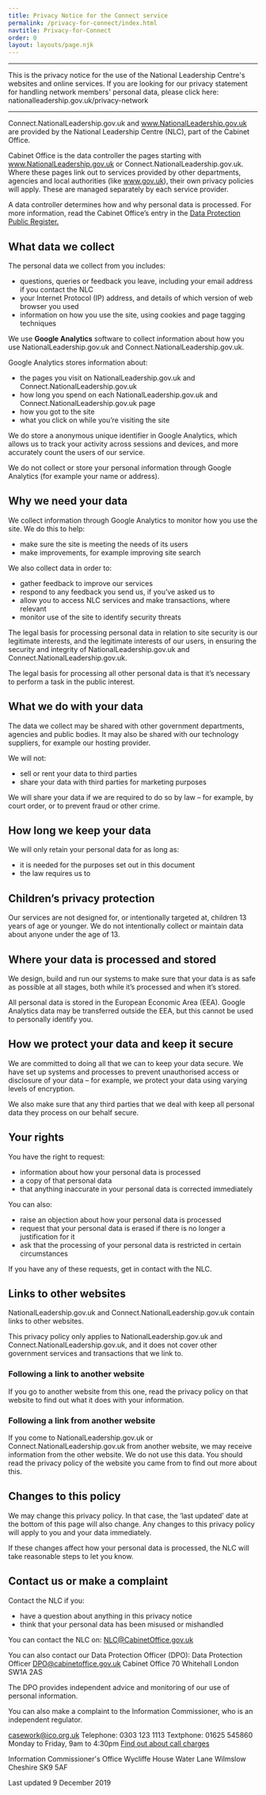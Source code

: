 ```yaml
---
title: Privacy Notice for the Connect service
permalink: /privacy-for-connect/index.html
navtitle: Privacy-for-Connect
order: 0
layout: layouts/page.njk
---
```

- - -

This is the privacy notice for the use of the National Leadership Centre's websites and online services. If you are looking for our privacy statement for handling network members' personal data, please click here: nationalleadership.gov.uk/privacy-network

- - -

Connect.NationalLeadership.gov.uk and www.NationalLeadership.gov.uk are provided by the National Leadership Centre (NLC), part of the Cabinet Office.

Cabinet Office is the data controller the pages starting with www.NationalLeadership.gov.uk or Connect.NationalLeadership.gov.uk. Where these pages link out to services provided by other departments, agencies and local authorities (like www.gov.uk), their own privacy policies will apply. These are managed separately by each service provider.

A data controller determines how and why personal data is processed. For more information, read the Cabinet Office’s entry in the [Data Protection Public Register.](https://ico.org.uk/ESDWebPages/Entry/Z7414053)

## What data we collect

The personal data we collect from you includes:

* questions, queries or feedback you leave, including your email address if you contact the NLC
* your Internet Protocol (IP) address, and details of which version of web browser you used
* information on how you use the site, using cookies and page tagging techniques

We use **Google Analytics** software to collect information about how you use NationalLeadership.gov.uk and Connect.NationalLeadership.gov.uk.

Google Analytics stores information about:

* the pages you visit on NationalLeadership.gov.uk and Connect.NationalLeadership.gov.uk
* how long you spend on each NationalLeadership.gov.uk and Connect.NationalLeadership.gov.uk page
* how you got to the site
* what you click on while you’re visiting the site

We do store a anonymous unique identifier in Google Analytics, which allows us to track your activity across sessions and devices, and more accurately count the users of our service.

We do not collect or store your personal information through Google Analytics (for example your name or address).

## Why we need your data

We collect information through Google Analytics to monitor how you use the site. We do this to help:

* make sure the site is meeting the needs of its users
* make improvements, for example improving site search

We also collect data in order to:

* gather feedback to improve our services
* respond to any feedback you send us, if you’ve asked us to
* allow you to access NLC services and make transactions, where relevant
* monitor use of the site to identify security threats

The legal basis for processing personal data in relation to site security is our legitimate interests, and the legitimate interests of our users, in ensuring the security and integrity of NationalLeadership.gov.uk and Connect.NationalLeadership.gov.uk.

The legal basis for processing all other personal data is that it’s necessary to perform a task in the public interest.

## What we do with your data

The data we collect may be shared with other government departments, agencies and public bodies. It may also be shared with our technology suppliers, for example our hosting provider.

We will not:

* sell or rent your data to third parties
* share your data with third parties for marketing purposes

We will share your data if we are required to do so by law – for example, by court order, or to prevent fraud or other crime.

## How long we keep your data

We will only retain your personal data for as long as:

* it is needed for the purposes set out in this document
* the law requires us to

## Children’s privacy protection

Our services are not designed for, or intentionally targeted at, children 13 years of age or younger. We do not intentionally collect or maintain data about anyone under the age of 13.

## Where your data is processed and stored

We design, build and run our systems to make sure that your data is as safe as possible at all stages, both while it’s processed and when it’s stored.

All personal data is stored in the European Economic Area (EEA). Google Analytics data may be transferred outside the EEA, but this cannot be used to personally identify you.

## How we protect your data and keep it secure

We are committed to doing all that we can to keep your data secure. We have set up systems and processes to prevent unauthorised access or disclosure of your data – for example, we protect your data using varying levels of encryption.

We also make sure that any third parties that we deal with keep all personal data they process on our behalf secure.

## Your rights

You have the right to request:

* information about how your personal data is processed
* a copy of that personal data
* that anything inaccurate in your personal data is corrected immediately

You can also:

* raise an objection about how your personal data is processed
* request that your personal data is erased if there is no longer a justification for it
* ask that the processing of your personal data is restricted in certain circumstances

If you have any of these requests, get in contact with the NLC.

## Links to other websites

NationalLeadership.gov.uk and Connect.NationalLeadership.gov.uk contain links to other websites.

This privacy policy only applies to NationalLeadership.gov.uk and Connect.NationalLeadership.gov.uk, and it does not cover other government services and transactions that we link to.

### Following a link to another website

If you go to another website from this one, read the privacy policy on that website to find out what it does with your information.

### Following a link from another website

If you come to NationalLeadership.gov.uk or Connect.NationalLeadership.gov.uk from another website, we may receive information from the other website. We do not use this data. You should read the privacy policy of the website you came from to find out more about this.

## Changes to this policy

We may change this privacy policy. In that case, the ‘last updated’ date at the bottom of this page will also change. Any changes to this privacy policy will apply to you and your data immediately.

If these changes affect how your personal data is processed, the NLC will take reasonable steps to let you know.

## Contact us or make a complaint

Contact the NLC if you:

* have a question about anything in this privacy notice
* think that your personal data has been misused or mishandled

You can contact the NLC on: [NLC@CabinetOffice.gov.uk](mailto:NLC@CabinetOffice.gov.uk)

You can also contact our Data Protection Officer (DPO): Data Protection Officer
[DPO@cabinetoffice.gov.uk](mailto:DPO@cabinetoffice.gov.uk) Cabinet Office
70 Whitehall
London
SW1A 2AS

The DPO provides independent advice and monitoring of our use of personal information.

You can also make a complaint to the Information Commissioner, who is an independent regulator.

[casework@ico.org.uk](mailto:casework@ico.org.uk) Telephone: 0303 123 1113
Textphone: 01625 545860
Monday to Friday, 9am to 4:30pm
[Find out about call charges](https://www.gov.uk/call-charges)

Information Commissioner's Office Wycliffe House
Water Lane
Wilmslow
Cheshire SK9 5AF

Last updated 9 December 2019